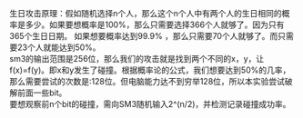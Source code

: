 生日攻击原理：假如随机选择n个人，那么这个n个人中有两个人的生日相同的概率是多少。如果要想概率是100%，那么只需要选择366个人就够了。因为只有365个生日日期。 如果想要概率达到99.9% ，那么只需要70个人就够了。而只需要23个人就能达到50%。    
sm3的输出范围是256位，那么我们的攻击就是找到两个不同的x，y，让f(x)=f(y)。即x和y发生了碰撞。根据概率论的公式，我们想要达到50%的几率，那么需要尝试的次数是:128位。但电脑能力达不到穷举128位，所以本实验尝试破解前面一些bit。    
要想观察前n个bit的碰撞，需向SM3随机输入2^(n/2)，并检测记录碰撞成功率。
